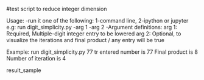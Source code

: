#test script to reduce integer dimension

Usage:
-run it one of the following: 1-command line, 2-ipython or jupyter
	e.g: run digit_simplicity.py -arg 1 -arg 2
-Argument definitions:
	arg 1: Required, Multiple-digit integer entry to be lowered
	arg 2: Optional, to visualize the iterations and final product /
			 any entry will be true

Example:
run digit_simplicity.py 77 tr
entered number is  77
Final product is  8
Number of iteration is  4

result_sample



